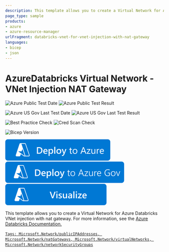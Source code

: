 ```yaml
---
description: This template allows you to create a Virtual Network for Azure Databricks VNet injection with natgateway.
page_type: sample
products:
- azure
- azure-resource-manager
urlFragment: databricks-vnet-for-vnet-injection-with-nat-gateway
languages:
- bicep
- json
---
```

# AzureDatabricks Virtual Network - VNet Injection NAT Gateway

![Azure Public Test Date](https://azurequickstartsservice.blob.core.windows.net/badges/quickstarts/microsoft.databricks/databricks-vnet-for-vnet-injection-with-nat-gateway/PublicLastTestDate.svg)
![Azure Public Test Result](https://azurequickstartsservice.blob.core.windows.net/badges/quickstarts/microsoft.databricks/databricks-vnet-for-vnet-injection-with-nat-gateway/PublicDeployment.svg)

![Azure US Gov Last Test Date](https://azurequickstartsservice.blob.core.windows.net/badges/quickstarts/microsoft.databricks/databricks-vnet-for-vnet-injection-with-nat-gateway/FairfaxLastTestDate.svg)
![Azure US Gov Last Test Result](https://azurequickstartsservice.blob.core.windows.net/badges/quickstarts/microsoft.databricks/databricks-vnet-for-vnet-injection-with-nat-gateway/FairfaxDeployment.svg)

![Best Practice Check](https://azurequickstartsservice.blob.core.windows.net/badges/quickstarts/microsoft.databricks/databricks-vnet-for-vnet-injection-with-nat-gateway/BestPracticeResult.svg)
![Cred Scan Check](https://azurequickstartsservice.blob.core.windows.net/badges/quickstarts/microsoft.databricks/databricks-vnet-for-vnet-injection-with-nat-gateway/CredScanResult.svg)

![Bicep Version](https://azurequickstartsservice.blob.core.windows.net/badges/quickstarts/microsoft.databricks/databricks-vnet-for-vnet-injection-with-nat-gateway/BicepVersion.svg)

[![Deploy To Azure](https://raw.githubusercontent.com/Azure/azure-quickstart-templates/master/1-CONTRIBUTION-GUIDE/images/deploytoazure.svg?sanitize=true)](https://portal.azure.com/#create/Microsoft.Template/uri/https%3A%2F%2Fraw.githubusercontent.com%2FAzure%2Fazure-quickstart-templates%2Fmaster%2Fquickstarts%2Fmicrosoft.databricks%2Fdatabricks-vnet-for-vnet-injection-with-nat-gateway%2Fazuredeploy.json)
[![Deploy To Azure US Gov](https://raw.githubusercontent.com/Azure/azure-quickstart-templates/master/1-CONTRIBUTION-GUIDE/images/deploytoazuregov.svg?sanitize=true)](https://portal.azure.us/#create/Microsoft.Template/uri/https%3A%2F%2Fraw.githubusercontent.com%2FAzure%2Fazure-quickstart-templates%2Fmaster%2Fquickstarts%2Fmicrosoft.databricks%2Fdatabricks-vnet-for-vnet-injection-with-nat-gateway%2Fazuredeploy.json)
[![Visualize](https://raw.githubusercontent.com/Azure/azure-quickstart-templates/master/1-CONTRIBUTION-GUIDE/images/visualizebutton.svg?sanitize=true)](http://armviz.io/#/?load=https%3A%2F%2Fraw.githubusercontent.com%2FAzure%2Fazure-quickstart-templates%2Fmaster%2Fquickstarts%2Fmicrosoft.databricks%2Fdatabricks-vnet-for-vnet-injection-with-nat-gateway%2Fazuredeploy.json)

This template allows you to create a Virtual Network for Azure Databricks VNet injection with nat gateway.
For more information, see the <a href="https://learn.microsoft.com/azure/azure-databricks/">Azure Databricks Documentation.

`Tags: Microsoft.Network/publicIPAddresses, Microsoft.Network/natGateways, Microsoft.Network/virtualNetworks, Microsoft.Network/networkSecurityGroups`